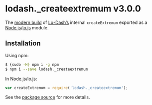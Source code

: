 # lodash._createextremum v3.0.0

The [modern build](https://github.com/lodash/lodash/wiki/Build-Differences) of [Lo-Dash’s](https://lodash.com/) internal `createExtremum` exported as a [Node.js](http://nodejs.org/)/[io.js](https://iojs.org/) module.

## Installation

Using npm:

```bash
$ {sudo -H} npm i -g npm
$ npm i --save lodash._createextremum
```

In Node.js/io.js:

```js
var createExtremum = require('lodash._createextremum');
```

See the [package source](https://github.com/lodash/lodash/blob/3.0.0-npm-packages/lodash._createextremum) for more details.
